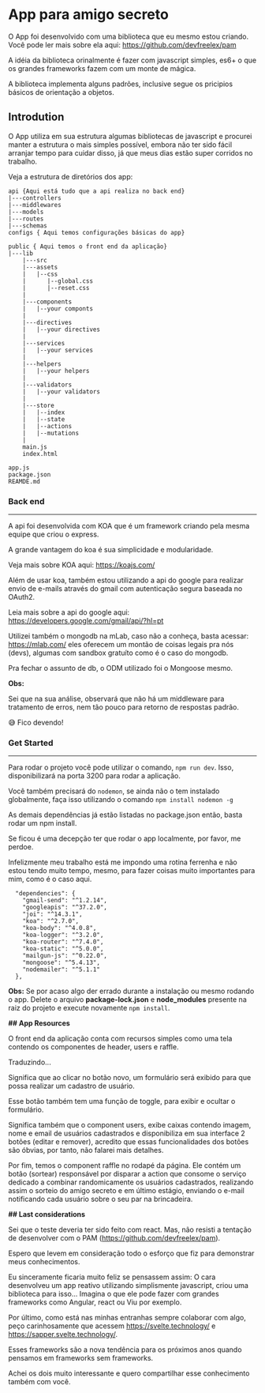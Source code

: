 # **App para amigo secreto**

 O App foi desenvolvido com uma biblioteca que eu mesmo estou criando.
 Você pode ler mais sobre ela aqui: <https://github.com/devfreelex/pam>

 A idéia da biblioteca orinalmente é fazer com javascript simples, es6+
 o que os grandes frameworks fazem com um monte de mágica.

 A biblioteca implementa alguns padrões, inclusive segue os pricipios básicos
 de orientação a objetos.

## Introdution

O App utiliza em sua estrutura algumas bibliotecas de javascript e procurei manter
a estrutura o mais simples possível, embora não ter sido fácil arranjar tempo para
cuidar disso, já que meus dias estão super corridos no trabalho.

Veja a estrutura de diretórios dos app:

```
api {Aqui está tudo que a api realiza no back end}
|---controllers
|---middlewares
|---models
|---routes
|---schemas
configs { Aqui temos configurações básicas do app}

public { Aqui temos o front end da aplicação}
|---lib
    |---src
    |---assets
    |   |--css
    |      |--global.css
    |      |--reset.css
    |
    |---components
    |   |--your componts
    |
    |---directives
    |   |--your directives
    |
    |---services
    |   |--your services
    |
    |---helpers
    |   |--your helpers
    |
    |---validators
    |   |--your validators
    |
    |---store
    |   |--index
    |   |--state
    |   |--actions
    |   |--mutations
    |
    main.js
    index.html

app.js
package.json
REAMDE.md
```

### **Back end**
---

A api foi desenvolvida com KOA que é um framework criando pela mesma equipe
que criou o express.

A grande vantagem do koa é sua simplicidade e modularidade.

Veja mais sobre KOA aqui: <https://koajs.com/>

Além de usar koa, também estou utilizando a api do google para realizar
envio de e-mails através do gmail com autenticação segura baseada no OAuth2.

Leia mais sobre a api do google aqui: <https://developers.google.com/gmail/api/?hl=pt>

Utilizei também o mongodb na mLab, caso não a conheça, basta acessar: <https://mlab.com/>
eles oferecem um montão de coisas legais pra nós (devs), algumas com sandbox gratuíto como
é o caso do mongodb.

Pra fechar o assunto de db, o ODM utilizado foi o Mongoose mesmo.

**Obs:**

Sei que na sua análise, observará que não há um middleware para tratamento de erros, nem
tão pouco para retorno de respostas padrão.

😅 Fico devendo!

### **Get Started**
---
Para rodar o projeto você pode utilizar o comando, `npm run dev`. Isso,
disponibilizará na porta 3200 para rodar a aplicação.

Você também precisará do `nodemon`, se ainda não o tem instalado globalmente,
faça isso utilizando o comando `npm install nodemon -g`

As demais dependências já estão listadas no package.json então, basta rodar
um npm install.

Se ficou é uma decepção ter que rodar o app localmente, por favor, me perdoe.

Infelizmente meu trabalho está me impondo uma rotina ferrenha e não estou tendo
muito tempo, mesmo, para fazer coisas muito importantes para mim, como é o caso
aqui.

```
  "dependencies": {
    "gmail-send": "^1.2.14",
    "googleapis": "^37.2.0",
    "joi": "^14.3.1",
    "koa": "^2.7.0",
    "koa-body": "^4.0.8",
    "koa-logger": "^3.2.0",
    "koa-router": "^7.4.0",
    "koa-static": "^5.0.0",
    "mailgun-js": "^0.22.0",
    "mongoose": "^5.4.13",
    "nodemailer": "^5.1.1"
  },

```

**Obs:**
Se por acaso algo der errado durante a instalação ou mesmo rodando o app.
Delete o arquivo **package-lock.json** e **node_modules** presente na raiz do projeto
e execute novamente `npm install`.

**## App Resources**

O front end da aplicação conta com recursos simples como
uma tela contendo os componentes de header, users e raffle.

Traduzindo...

Significa que ao clicar no botão novo, um formulário será exibido
para que possa realizar um cadastro de usuário.

Esse botão também tem uma função de toggle, para exibir e ocultar o formulário.

Significa também que o component users, exibe caixas contendo imagem, nome e email
de usuários cadastrados e disponibiliza em sua interface 2 botões (editar e remover),
acredito que essas funcionalidades dos botões são óbvias, por tanto, não falarei
mais detalhes.

Por fim, temos o component raffle no rodapé da página. Ele contém um botão (sortear)
responsável por disparar a action que consome o serviço dedicado a combinar randomicamente
os usuários cadastrados, realizando assim o sorteio do amigo secreto e em último estágio,
enviando o e-mail notificando cada usuário sobre o seu par na brincadeira.

**## Last considerations**

Sei que o teste deveria ter sido feito com react. Mas, não resisti a tentação
de desenvolver com o PAM (<https://github.com/devfreelex/pam>).

Espero que levem em consideração todo o esforço que fiz para demonstrar meus
conhecimentos.

Eu sinceramente ficaria muito feliz se pensassem assim:
O cara desenvolveu um app reativo utilizando simplismente javascript, criou uma 
biblioteca para isso... Imagina o que ele pode fazer com grandes frameworks como
Angular, react ou Viu por exemplo.

Por último, como está nas minhas entranhas sempre colaborar com algo, peço carinhosamente
que acessem <https://svelte.technology/> e <https://sapper.svelte.technology/>.

Esses frameworks são a nova tendência para os próximos anos quando pensamos em frameworks sem
frameworks.

Achei os dois muito interessante e quero compartilhar esse conhecimento também com você.